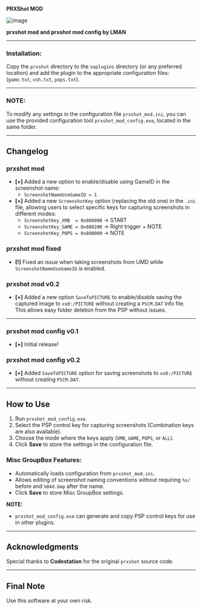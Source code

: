 **PRXShot MOD**

![image](https://github.com/user-attachments/assets/e24d872c-74fd-4938-a9cd-01eb25beb918)


**prxshot mod and prxshot mod config by LMAN**

---

### Installation:
Copy the `prxshot` directory to the `seplugins` directory (or any preferred location) and add the plugin to the appropriate configuration files: (`game.txt`, `vsh.txt`, `pops.txt`).

---

### NOTE:
To modify any settings in the configuration file `prxshot_mod.ini`, you can use the provided configuration tool `prxshot_mod_config.exe`, located in the same folder.

---

## **Changelog**

### **prxshot mod**
- **[+]** Added a new option to enable/disable using GameID in the screenshot name:
  - `ScreenshotNameUseGameID = 1`
- **[+]** Added a new `ScreenshotKey` option (replacing the old one) in the `.ini` file, allowing users to select specific keys for capturing screenshots in different modes:
  - `ScreenshotKey_XMB  = 0x000008`  → START
  - `ScreenshotKey_GAME = 0x800200`  → Right trigger + NOTE
  - `ScreenshotKey_POPS = 0x800000`  → NOTE

### **prxshot mod fixed**
- **[!]** Fixed an issue when taking screenshots from UMD while `ScreenshotNameUseGameID` is enabled.

### **prxshot mod v0.2**
- **[+]** Added a new option `SaveToPICTURE` to enable/disable saving the captured image to `xx0:/PICTURE` without creating a `PSCM.DAT` info file. This allows easy folder deletion from the PSP without issues.

---

### **prxshot mod config v0.1**
- **[+]** Initial release!

### **prxshot mod config v0.2**
- **[+]** Added `SaveToPICTURE` option for saving screenshots to `xx0:/PICTURE` without creating `PSCM.DAT`.

---

## **How to Use**

1. Run `prxshot_mod_config.exe`.
2. Select the PSP control key for capturing screenshots (Combination keys are also available).
3. Choose the mode where the keys apply (`XMB`, `GAME`, `POPS`, or `ALL`).
4. Click **Save** to store the settings in the configuration file.

### **Misc GroupBox Features:**
- Automatically loads configuration from `prxshot_mod.ini`.
- Allows editing of screenshot naming conventions without requiring `%s/` before and `%04d.bmp` after the name.
- Click **Save** to store Misc GroupBox settings.

**NOTE:**
- `prxshot_mod_config.exe` can generate and copy PSP control keys for use in other plugins.

---

## **Acknowledgments**
Special thanks to **Codestation** for the original `prxshot` source code.

---

## **Final Note**
Use this software at your own risk.
